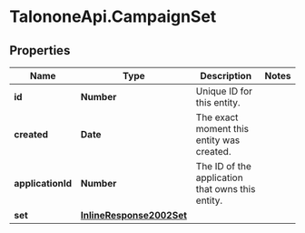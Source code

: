 # TalononeApi.CampaignSet

## Properties
Name | Type | Description | Notes
------------ | ------------- | ------------- | -------------
**id** | **Number** | Unique ID for this entity. | 
**created** | **Date** | The exact moment this entity was created. | 
**applicationId** | **Number** | The ID of the application that owns this entity. | 
**set** | [**InlineResponse2002Set**](InlineResponse2002Set.md) |  | 


